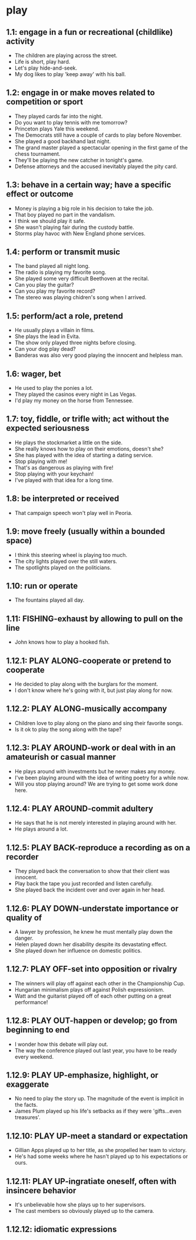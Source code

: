 # play
## 1.1: engage in a fun or recreational (childlike) activity

  *  The children are playing across the street.
  *  Life is short, play hard.
  *  Let's play hide-and-seek.
  *  My dog likes to play 'keep away' with his ball.

## 1.2: engage in or make moves related to competition or sport

  *  They played cards far into the night.
  *  Do you want to play tennis with me tomorrow?
  *  Princeton plays Yale this weekend.
  *  The Democrats still have a couple of cards to play before November.
  *  She played a good backhand last night.
  *  The grand master played a spectacular opening in the first game of the chess tournament.
  *  They'll be playing the new catcher in tonight's game.
  *  Defense attorneys and the accused inevitably played the pity card.

## 1.3: behave in a certain way; have a specific effect or outcome

  *  Money is playing a big role in his decision to take the job.
  *  That boy played no part in the vandalism.
  *  I think we should play it safe.
  *  She wasn't playing fair during the custody battle.
  *  Storms play havoc with New England phone services.

## 1.4: perform or transmit music

  *  The band played all night long.
  *  The radio is playing my favorite song.
  *  She played some very difficult Beethoven at the recital.
  *  Can you play the guitar?
  *  Can you play my favorite record?
  *  The stereo was playing chidren's song when I arrived.

## 1.5: perform/act a role, pretend

  *  He usually plays a villain in films.
  *  She plays the lead in Evita.
  *  The show only played three nights before closing.
  *  Can your dog play dead?
  *  Banderas was also very good playing the innocent and helpless man.

## 1.6: wager, bet

  *  He used to play the ponies a lot.
  *  They played the casinos every night in Las Vegas.
  *  I'd play my money on the horse from Tennessee.

## 1.7: toy, fiddle, or trifle with; act without the expected seriousness

  *  He plays the stockmarket a little on the side.
  *  She really knows how to play on their emotions, doesn't she?
  *  She has played with the idea of starting a dating service.
  *  Stop playing with me!
  *  That's as dangerous as playing with fire!
  *  Stop playing with your keychain!
  *  I've played with that idea for a long time.

## 1.8: be interpreted or received

  *  That campaign speech won't play well in Peoria.

## 1.9: move freely (usually within a bounded space)

  *  I think this steering wheel is playing too much.
  *  The city lights played over the still waters.
  *  The spotlights played on the politicians.

## 1.10: run or operate

  *  The fountains played all day.

## 1.11: FISHING-exhaust by allowing to pull on the line

  *  John knows how to play a hooked fish.

## 1.12.1: PLAY ALONG-cooperate or pretend to cooperate

  *  He decided to play along with the burglars for the moment.
  *  I don't know where he's going with it, but just play along for now.

## 1.12.2: PLAY ALONG-musically accompany

  *  Children love to play along on the piano and sing their favorite songs.
  *  Is it ok to play the song along with the tape?

## 1.12.3: PLAY AROUND-work or deal with in an amateurish or casual manner

  *  He plays around with investments but he never makes any money.
  *  I've been playing around with the idea of writing poetry for a while now.
  *  Will you stop playing around? We are trying to get some work done here.

## 1.12.4: PLAY AROUND-commit adultery

  *  He says that he is not merely interested in playing around with her.
  *  He plays around a lot.

## 1.12.5: PLAY BACK-reproduce a recording as on a recorder

  *  They played back the conversation to show that their client was innocent.
  *  Play back the tape you just recorded and listen carefully.
  *  She played back the incident over and over again in her head.

## 1.12.6: PLAY DOWN-understate importance or quality of

  *  A lawyer by profession, he knew he must mentally play down the danger.
  *  Helen played down her disability despite its devastating effect.
  *  She played down her influence on domestic politics.

## 1.12.7: PLAY OFF-set into opposition or rivalry

  *  The winners will play off against each other in the Championship Cup.
  *  Hungarian minimalism plays off against Polish expressionism.
  *  Watt and the guitarist played off of each other putting on a great performance!

## 1.12.8: PLAY OUT-happen or develop; go from beginning to end

  *  I wonder how this debate will play out.
  *  The way the conference played out last year, you have to be ready every weekend.

## 1.12.9: PLAY UP-emphasize, highlight, or exaggerate

  *  No need to play the story up. The magnitude of the event is implicit in the facts.
  *  James Plum played up his life's setbacks as if they were 'gifts...even treasures'.

## 1.12.10: PLAY UP-meet a standard or expectation

  *  Gillian Apps played up to her title, as she propelled her team to victory.
  *  He's had some weeks where he hasn't played up to his expectations or ours.

## 1.12.11: PLAY UP-ingratiate oneself, often with insincere behavior

  *  It's unbelievable how she plays up to her supervisors.
  *  The cast members so obviously played up to the camera.

## 1.12.12: idiomatic expressions

